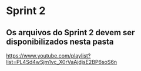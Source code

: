 # Sprint 2

## Os arquivos do Sprint 2 devem ser disponibilizados nesta pasta

https://www.youtube.com/playlist?list=PL4Sd4wSjm1vc_X0rVaAjdjsE2BP6soS6n